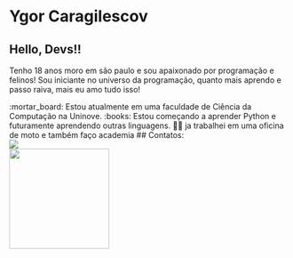 # Ygor Caragilescov
## Hello, Devs!!
Tenho 18 anos moro em são paulo e sou apaixonado por programação e felinos! Sou iniciante no universo da programação, quanto mais aprendo e passo raiva, mais eu amo tudo isso!
<div class="https://tenor.com/pt-BR/view/cat-funny-cat-pc-cat-reading-workaholics-gif-14796708"
## Estou aprendendo
<img loading="lazy" src="https://cdn.jsdelivr.net/gh/devicons/devicon@latest/icons/python/python-original-wordmark.svg" width="40" height="40"/>
<div>
:mortar_board: Estou atualmente em uma faculdade de Ciência da Computação na Uninove.
:books: Estou começando a aprender Python e futuramente aprendendo outras linguagens.
🛵💪 ja trabalhei em uma oficina de moto e também faço academia
## Contatos:
<div>
<a href="https://www.instagram.com/ygor_caragilescov/" target="_blank"><img loading="lazy" src="https://img.shields.io/badge/-Instagram-%23E4405F?style=for-the-badge&logo=instagram&logoColor=white" target="_blank"></a>

<div>
<a href="https://github.com/YgorCaragilescov"<img loading="lazy" height="180em" src="https://github-readme-stats.vercel.app/api/top-langs/?username=seu-usuário-aqui&layout=compact&langs_count=7&theme=dracula"/>
<img loading="lazy" height="180em" src="https://github-readme-stats.vercel.app/api?username=seu-usuário-aqui&show_icons=true&theme=dracula&include_all_commits=true&count_private=true"/>
</div>
